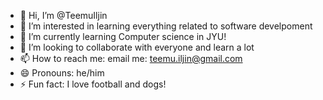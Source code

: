 - 👋 Hi, I’m @TeemuIljin
- 👀 I’m interested in learning everything related to software develpoment 
- 🌱 I’m currently learning Computer science in JYU!
- 💞️ I’m looking to collaborate with everyone and learn a lot
- 📫 How to reach me: email me: teemu.iljin@gmail.com
- 😄 Pronouns: he/him
- ⚡ Fun fact: I love football and dogs!
